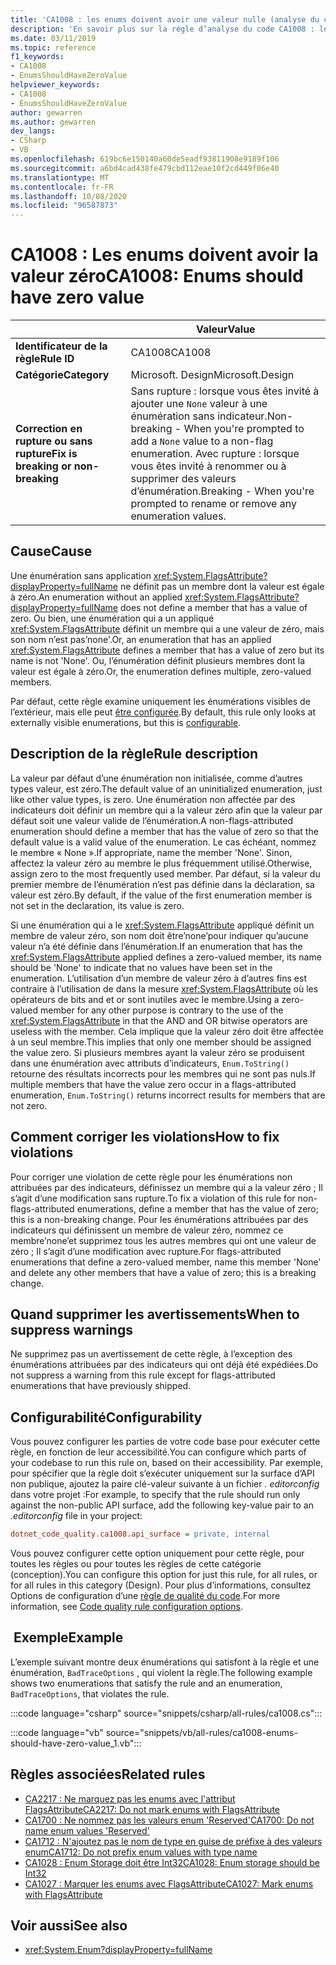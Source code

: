 ```yaml
---
title: 'CA1008 : les enums doivent avoir une valeur nulle (analyse du code)'
description: 'En savoir plus sur la règle d’analyse du code CA1008 : les enums doivent avoir une valeur zéro'
ms.date: 03/11/2019
ms.topic: reference
f1_keywords:
- CA1008
- EnumsShouldHaveZeroValue
helpviewer_keywords:
- CA1008
- EnumsShouldHaveZeroValue
author: gewarren
ms.author: gewarren
dev_langs:
- CSharp
- VB
ms.openlocfilehash: 619bc6e150140a60de5eadf93811908e9189f106
ms.sourcegitcommit: a6bd4cad438fe479cbd112eae10f2cd449f06e40
ms.translationtype: MT
ms.contentlocale: fr-FR
ms.lasthandoff: 10/08/2020
ms.locfileid: "96587873"
---
```

# <a name="ca1008-enums-should-have-zero-value"></a><span data-ttu-id="102fd-103">CA1008 : Les enums doivent avoir la valeur zéro</span><span class="sxs-lookup"><span data-stu-id="102fd-103">CA1008: Enums should have zero value</span></span>

| | <span data-ttu-id="102fd-104">Valeur</span><span class="sxs-lookup"><span data-stu-id="102fd-104">Value</span></span> |
|-|-|
| <span data-ttu-id="102fd-105">**Identificateur de la règle**</span><span class="sxs-lookup"><span data-stu-id="102fd-105">**Rule ID**</span></span> |<span data-ttu-id="102fd-106">CA1008</span><span class="sxs-lookup"><span data-stu-id="102fd-106">CA1008</span></span>|
| <span data-ttu-id="102fd-107">**Catégorie**</span><span class="sxs-lookup"><span data-stu-id="102fd-107">**Category**</span></span> |<span data-ttu-id="102fd-108">Microsoft. Design</span><span class="sxs-lookup"><span data-stu-id="102fd-108">Microsoft.Design</span></span>|
| <span data-ttu-id="102fd-109">**Correction en rupture ou sans rupture**</span><span class="sxs-lookup"><span data-stu-id="102fd-109">**Fix is breaking or non-breaking**</span></span> |<span data-ttu-id="102fd-110">Sans rupture : lorsque vous êtes invité à ajouter une `None` valeur à une énumération sans indicateur.</span><span class="sxs-lookup"><span data-stu-id="102fd-110">Non-breaking - When you're prompted to add a `None` value to a non-flag enumeration.</span></span> <span data-ttu-id="102fd-111">Avec rupture : lorsque vous êtes invité à renommer ou à supprimer des valeurs d’énumération.</span><span class="sxs-lookup"><span data-stu-id="102fd-111">Breaking - When you're prompted to rename or remove any enumeration values.</span></span>|

## <a name="cause"></a><span data-ttu-id="102fd-112">Cause</span><span class="sxs-lookup"><span data-stu-id="102fd-112">Cause</span></span>

<span data-ttu-id="102fd-113">Une énumération sans application <xref:System.FlagsAttribute?displayProperty=fullName> ne définit pas un membre dont la valeur est égale à zéro.</span><span class="sxs-lookup"><span data-stu-id="102fd-113">An enumeration without an applied <xref:System.FlagsAttribute?displayProperty=fullName> does not define a member that has a value of zero.</span></span> <span data-ttu-id="102fd-114">Ou bien, une énumération qui a un appliqué <xref:System.FlagsAttribute> définit un membre qui a une valeur de zéro, mais son nom n’est pas’none'.</span><span class="sxs-lookup"><span data-stu-id="102fd-114">Or, an enumeration that has an applied <xref:System.FlagsAttribute> defines a member that has a value of zero but its name is not 'None'.</span></span> <span data-ttu-id="102fd-115">Ou, l’énumération définit plusieurs membres dont la valeur est égale à zéro.</span><span class="sxs-lookup"><span data-stu-id="102fd-115">Or, the enumeration defines multiple, zero-valued members.</span></span>

<span data-ttu-id="102fd-116">Par défaut, cette règle examine uniquement les énumérations visibles de l’extérieur, mais elle peut [être configurée](#configurability).</span><span class="sxs-lookup"><span data-stu-id="102fd-116">By default, this rule only looks at externally visible enumerations, but this is [configurable](#configurability).</span></span>

## <a name="rule-description"></a><span data-ttu-id="102fd-117">Description de la règle</span><span class="sxs-lookup"><span data-stu-id="102fd-117">Rule description</span></span>

<span data-ttu-id="102fd-118">La valeur par défaut d’une énumération non initialisée, comme d’autres types valeur, est zéro.</span><span class="sxs-lookup"><span data-stu-id="102fd-118">The default value of an uninitialized enumeration, just like other value types, is zero.</span></span> <span data-ttu-id="102fd-119">Une énumération non affectée par des indicateurs doit définir un membre qui a la valeur zéro afin que la valeur par défaut soit une valeur valide de l’énumération.</span><span class="sxs-lookup"><span data-stu-id="102fd-119">A non-flags-attributed enumeration should define a member that has the value of zero so that the default value is a valid value of the enumeration.</span></span> <span data-ttu-id="102fd-120">Le cas échéant, nommez le membre « None ».</span><span class="sxs-lookup"><span data-stu-id="102fd-120">If appropriate, name the member 'None'.</span></span> <span data-ttu-id="102fd-121">Sinon, affectez la valeur zéro au membre le plus fréquemment utilisé.</span><span class="sxs-lookup"><span data-stu-id="102fd-121">Otherwise, assign zero to the most frequently used member.</span></span> <span data-ttu-id="102fd-122">Par défaut, si la valeur du premier membre de l’énumération n’est pas définie dans la déclaration, sa valeur est zéro.</span><span class="sxs-lookup"><span data-stu-id="102fd-122">By default, if the value of the first enumeration member is not set in the declaration, its value is zero.</span></span>

<span data-ttu-id="102fd-123">Si une énumération qui a le <xref:System.FlagsAttribute> appliqué définit un membre de valeur zéro, son nom doit être’none’pour indiquer qu’aucune valeur n’a été définie dans l’énumération.</span><span class="sxs-lookup"><span data-stu-id="102fd-123">If an enumeration that has the <xref:System.FlagsAttribute> applied defines a zero-valued member, its name should be 'None' to indicate that no values have been set in the enumeration.</span></span> <span data-ttu-id="102fd-124">L’utilisation d’un membre de valeur zéro à d’autres fins est contraire à l’utilisation de dans la mesure <xref:System.FlagsAttribute> où les opérateurs de bits and et or sont inutiles avec le membre.</span><span class="sxs-lookup"><span data-stu-id="102fd-124">Using a zero-valued member for any other purpose is contrary to the use of the <xref:System.FlagsAttribute> in that the AND and OR bitwise operators are useless with the member.</span></span> <span data-ttu-id="102fd-125">Cela implique que la valeur zéro doit être affectée à un seul membre.</span><span class="sxs-lookup"><span data-stu-id="102fd-125">This implies that only one member should be assigned the value zero.</span></span> <span data-ttu-id="102fd-126">Si plusieurs membres ayant la valeur zéro se produisent dans une énumération avec attributs d’indicateurs, `Enum.ToString()` retourne des résultats incorrects pour les membres qui ne sont pas nuls.</span><span class="sxs-lookup"><span data-stu-id="102fd-126">If multiple members that have the value zero occur in a flags-attributed enumeration, `Enum.ToString()` returns incorrect results for members that are not zero.</span></span>

## <a name="how-to-fix-violations"></a><span data-ttu-id="102fd-127">Comment corriger les violations</span><span class="sxs-lookup"><span data-stu-id="102fd-127">How to fix violations</span></span>

<span data-ttu-id="102fd-128">Pour corriger une violation de cette règle pour les énumérations non attribuées par des indicateurs, définissez un membre qui a la valeur zéro ; Il s’agit d’une modification sans rupture.</span><span class="sxs-lookup"><span data-stu-id="102fd-128">To fix a violation of this rule for non-flags-attributed enumerations, define a member that has the value of zero; this is a non-breaking change.</span></span> <span data-ttu-id="102fd-129">Pour les énumérations attribuées par des indicateurs qui définissent un membre de valeur zéro, nommez ce membre’none’et supprimez tous les autres membres qui ont une valeur de zéro ; Il s’agit d’une modification avec rupture.</span><span class="sxs-lookup"><span data-stu-id="102fd-129">For flags-attributed enumerations that define a zero-valued member, name this member 'None' and delete any other members that have a value of zero; this is a breaking change.</span></span>

## <a name="when-to-suppress-warnings"></a><span data-ttu-id="102fd-130">Quand supprimer les avertissements</span><span class="sxs-lookup"><span data-stu-id="102fd-130">When to suppress warnings</span></span>

<span data-ttu-id="102fd-131">Ne supprimez pas un avertissement de cette règle, à l’exception des énumérations attribuées par des indicateurs qui ont déjà été expédiées.</span><span class="sxs-lookup"><span data-stu-id="102fd-131">Do not suppress a warning from this rule except for flags-attributed enumerations that have previously shipped.</span></span>

## <a name="configurability"></a><span data-ttu-id="102fd-132">Configurabilité</span><span class="sxs-lookup"><span data-stu-id="102fd-132">Configurability</span></span>

<span data-ttu-id="102fd-133">Vous pouvez configurer les parties de votre code base pour exécuter cette règle, en fonction de leur accessibilité.</span><span class="sxs-lookup"><span data-stu-id="102fd-133">You can configure which parts of your codebase to run this rule on, based on their accessibility.</span></span> <span data-ttu-id="102fd-134">Par exemple, pour spécifier que la règle doit s’exécuter uniquement sur la surface d’API non publique, ajoutez la paire clé-valeur suivante à un fichier *. editorconfig* dans votre projet :</span><span class="sxs-lookup"><span data-stu-id="102fd-134">For example, to specify that the rule should run only against the non-public API surface, add the following key-value pair to an *.editorconfig* file in your project:</span></span>

```ini
dotnet_code_quality.ca1008.api_surface = private, internal
```

<span data-ttu-id="102fd-135">Vous pouvez configurer cette option uniquement pour cette règle, pour toutes les règles ou pour toutes les règles de cette catégorie (conception).</span><span class="sxs-lookup"><span data-stu-id="102fd-135">You can configure this option for just this rule, for all rules, or for all rules in this category (Design).</span></span> <span data-ttu-id="102fd-136">Pour plus d’informations, consultez Options de configuration d’une [règle de qualité du code](../code-quality-rule-options.md).</span><span class="sxs-lookup"><span data-stu-id="102fd-136">For more information, see [Code quality rule configuration options](../code-quality-rule-options.md).</span></span>

## <a name="example"></a><span data-ttu-id="102fd-137"> Exemple</span><span class="sxs-lookup"><span data-stu-id="102fd-137">Example</span></span>

<span data-ttu-id="102fd-138">L’exemple suivant montre deux énumérations qui satisfont à la règle et une énumération, `BadTraceOptions` , qui violent la règle.</span><span class="sxs-lookup"><span data-stu-id="102fd-138">The following example shows two enumerations that satisfy the rule and an enumeration, `BadTraceOptions`, that violates the rule.</span></span>

:::code language="csharp" source="snippets/csharp/all-rules/ca1008.cs":::

:::code language="vb" source="snippets/vb/all-rules/ca1008-enums-should-have-zero-value_1.vb":::

## <a name="related-rules"></a><span data-ttu-id="102fd-139">Règles associées</span><span class="sxs-lookup"><span data-stu-id="102fd-139">Related rules</span></span>

- [<span data-ttu-id="102fd-140">CA2217 : Ne marquez pas les enums avec l'attribut FlagsAttribute</span><span class="sxs-lookup"><span data-stu-id="102fd-140">CA2217: Do not mark enums with FlagsAttribute</span></span>](ca2217.md)
- [<span data-ttu-id="102fd-141">CA1700 : Ne nommez pas les valeurs enum 'Reserved'</span><span class="sxs-lookup"><span data-stu-id="102fd-141">CA1700: Do not name enum values 'Reserved'</span></span>](ca1700.md)
- [<span data-ttu-id="102fd-142">CA1712 : N'ajoutez pas le nom de type en guise de préfixe à des valeurs enum</span><span class="sxs-lookup"><span data-stu-id="102fd-142">CA1712: Do not prefix enum values with type name</span></span>](ca1712.md)
- [<span data-ttu-id="102fd-143">CA1028 : Enum Storage doit être Int32</span><span class="sxs-lookup"><span data-stu-id="102fd-143">CA1028: Enum storage should be Int32</span></span>](ca1028.md)
- [<span data-ttu-id="102fd-144">CA1027 : Marquer les enums avec FlagsAttribute</span><span class="sxs-lookup"><span data-stu-id="102fd-144">CA1027: Mark enums with FlagsAttribute</span></span>](ca1027.md)

## <a name="see-also"></a><span data-ttu-id="102fd-145">Voir aussi</span><span class="sxs-lookup"><span data-stu-id="102fd-145">See also</span></span>

- <xref:System.Enum?displayProperty=fullName>
